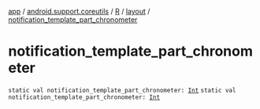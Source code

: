 [app](../../../index.md) / [android.support.coreutils](../../index.md) / [R](../index.md) / [layout](index.md) / [notification_template_part_chronometer](./notification_template_part_chronometer.md)

# notification_template_part_chronometer

`static val notification_template_part_chronometer: `[`Int`](https://kotlinlang.org/api/latest/jvm/stdlib/kotlin/-int/index.html)
`static val notification_template_part_chronometer: `[`Int`](https://kotlinlang.org/api/latest/jvm/stdlib/kotlin/-int/index.html)